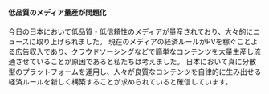 #### 低品質のメディア量産が問題化
今日の日本において低品質・低信頼性のメディアが量産されており、大々的にニュースに取り上げられました。
現在のメディアの経済ルールがPVを稼ぐことよる広告収入であり、クラウドソーシングなどで簡単なコンテンツを大量生産し流通させていることが原因であると私たちは考えました。
日本において真に分散型のプラットフォームを運用し、人々が良質なコンテンツを自律的に生み出せる経済ルールを新しく構築することが求められていると確信しています。
